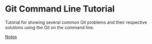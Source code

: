 # Git Command Line Tutorial
Tutorial for showing several common Git problems and their respective solutions using the Git on the command line.

[Notes](Notes.md)

